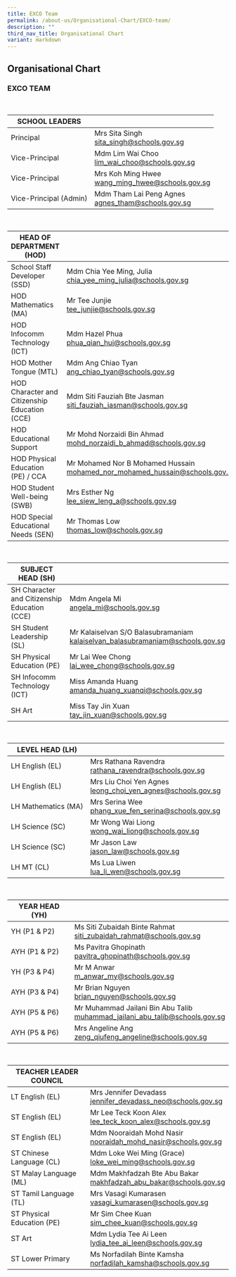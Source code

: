 ```yaml
---
title: EXCO Team
permalink: /about-us/Organisational-Chart/EXCO-team/
description: ""
third_nav_title: Organisational Chart
variant: markdown
---
```

## Organisational Chart

### EXCO TEAM

<br>

| SCHOOL LEADERS          |                                                                   |
|-------------------------|-------------------------------------------------------------------|
| Principal               | Mrs Sita Singh <br> sita_singh@schools.gov.sg                          |
| Vice-Principal          | Mdm Lim Wai Choo <br> lim_wai_choo@schools.gov.sg |
| Vice-Principal          | Mrs Koh Ming Hwee <br> wang_ming_hwee@schools.gov.sg                      |
| Vice-Principal (Admin)  | Mdm Tham Lai Peng  Agnes <br> agnes_tham@schools.gov.sg                 |

<br>

| HEAD OF DEPARTMENT (HOD)                      |                                                             |
|-----------------------------------------------|-------------------------------------------------------------|
| School Staff Developer (SSD)                  | Mdm Chia Yee Ming, Julia <br> chia_yee_ming_julia@schools.gov.sg     |
| HOD Mathematics (MA)                          | Mr Tee Junjie <br> tee_junjie@schools.gov.sg                         |
| HOD Infocomm Technology (ICT)                 | Mdm Hazel Phua <br> phua_qian_hui@schools.gov.sg                     |
| HOD Mother Tongue (MTL)                       | Mdm Ang Chiao Tyan <br>  ang_chiao_tyan@schools.gov.sg               |
| HOD Character and Citizenship Education (CCE) | Mdm Siti Fauziah Bte Jasman <br> siti_fauziah_jasman@schools.gov.sg  |
| HOD Educational Support                       | Mr Mohd Norzaidi Bin Ahmad <br> mohd_norzaidi_b_ahmad@schools.gov.sg |
| HOD Physical Education (PE) / CCA             | Mr Mohamed Nor B Mohamed Hussain <br> mohamed_nor_mohamed_hussain@schools.gov.sg        |
| HOD Student Well-being (SWB)                  | Mrs Esther Ng <br> lee_siew_leng_a@schools.gov.sg                    |
| HOD Special Educational Needs (SEN)           | Mr Thomas Low <br> thomas_low@schools.gov.sg                        |

<br>

| SUBJECT HEAD (SH)            |                                                                           |
|------------------------------|---------------------------------------------------------------------------|
| SH Character and Citizenship Education (CCE) | Mdm Angela Mi <br> angela_mi@schools.gov.sg              |
| SH Student Leadership (SL)   | Mr Kalaiselvan S/O Balasubramaniam <br> kalaiselvan_balasubramaniam@schools.gov.sg |  
| SH Physical Education (PE) | Mr Lai Wee Chong <br>    lai_wee_chong@schools.gov.sg                       |
| SH Infocomm Technology (ICT) | Miss Amanda Huang  <br>  amanda_huang_xuanqi@schools.gov.sg                       |
| SH Art | Miss Tay Jin Xuan  <br>  tay_jin_xuan@schools.gov.sg	                       |


<br>

| LEVEL HEAD (LH)     |                                                        |
|---------------------|--------------------------------------------------------|
| LH English (EL)     | Mrs Rathana Ravendra <br> rathana_ravendra@schools.gov.sg       |
| LH English (EL)     | Mrs Liu Choi Yen Agnes <br> leong_choi_yen_agnes@schools.gov.sg |
| LH Mathematics (MA) | Mrs Serina Wee <br> phang_xue_fen_serina@schools.gov.sg           |
| LH Science (SC)     | Mr Wong Wai Liong <br> wong_wai_liong@schools.gov.sg            |
| LH Science (SC)     | Mr Jason Law  <br> jason_law@schools.gov.sg            | 
| LH MT (CL)     | Ms Lua Liwen  <br> lua_li_wen@schools.gov.sg            |

<br>

| YEAR HEAD (YH) |                                                                         |
|----------------|-------------------------------------------------------------------------|
| YH (P1 &amp; P2)   | Ms Siti Zubaidah Binte Rahmat <br> siti_zubaidah_rahmat@schools.gov.sg           | 
| AYH (P1 &amp; P2)   | Ms Pavitra Ghopinath <br> pavitra_ghopinath@schools.gov.sg                                        |
| YH (P3 &amp; P4)   | Mr M Anwar <br> m_anwar_my@schools.gov.sg                                       |
| AYH (P3 &amp; P4)  | Mr Brian Nguyen <br> brian_nguyen@schools.gov.sg                      |
| AYH (P5 &amp; P6)  | Mr Muhammad Jailani Bin Abu Talib <br> muhammad_jailani_abu_talib@schools.gov.sg |
| AYH (P5 &amp; P6)  | Mrs Angeline Ang <br> zeng_qiufeng_angeline@schools.gov.sg                       |

<br>

| TEACHER LEADER COUNCIL      |                                                         |
|-----------------------------|---------------------------------------------------------|
| LT English (EL)             | Mrs Jennifer Devadass <br> jennifer_devadass_neo@schools.gov.sg  |
| ST English (EL)             | Mr Lee Teck Koon Alex <br> lee_teck_koon_alex@schools.gov.sg     | 
| ST English (EL)             | Mdm Nooraidah Mohd Nasir <br> nooraidah_mohd_nasir@schools.gov.sg    | 
| ST Chinese Language (CL)             | Mdm Loke Wei Ming (Grace) <br> loke_wei_ming@schools.gov.sg     | 
| ST Malay Language (ML)             | Mdm Makhfadzah Bte Abu Bakar <br> makhfadzah_abu_bakar@schools.gov.sg     |
| ST Tamil Language (TL)      | Mrs Vasagi Kumarasen <br>  vasagi_kumarasen@schools.gov.sg       |
| ST Physical Education (PE)  | Mr Sim Chee Kuan <br> sim_chee_kuan@schools.gov.sg               | 
| ST Art       | Mdm Lydia Tee Ai Leen <br>  lydia_tee_ai_leen@schools.gov.sg     |
| ST Lower Primary            | Ms Norfadilah Binte Kamsha <br> norfadilah_kamsha@schools.gov.sg